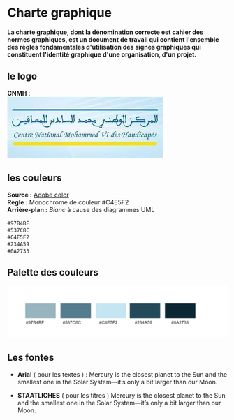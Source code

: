# Charte graphique
**La charte graphique, dont la dénomination correcte est cahier des normes graphiques, est un document de travail qui contient l'ensemble des règles fondamentales d'utilisation des signes graphiques qui constituent l'identité graphique d'une organisation, d'un projet.**

## le logo
**CNMH :** <br>
![CNMH](logo.jpg)

## les couleurs
**Source :** [Adobe color](https://color.adobe.com/fr/create/color-wheel) <br>
**Règle :** Monochrome de couleur #C4E5F2<br>
**Arrière-plan :** *Blanc* à cause des diagrammes UML <br>
```
#97B4BF
#537C8C 
#C4E5F2 
#234A59 
#0A2733 	
```

## Palette des couleurs
![palette](couleurs.png)

  ## Les fontes
- **Arial** ( pour les textes ) : 
Mercury is the closest planet to the Sun and the smallest one in the Solar System—it’s only a bit larger than our Moon.<br>

- **STAATLICHES** ( pour les titres )
Mercury is the closest planet to the Sun and the smallest one in the Solar System—it’s only a bit larger than our Moon.
	  

